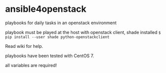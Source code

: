 # ansible4openstack
playbooks for daily tasks in an openstack environment

playbook must be played at the host with openstack client, shade installed
`$ pip install --user shade python-openstackclient`

Read wiki for help.

playbooks have been tested with CentOS 7.

all variables are required!
